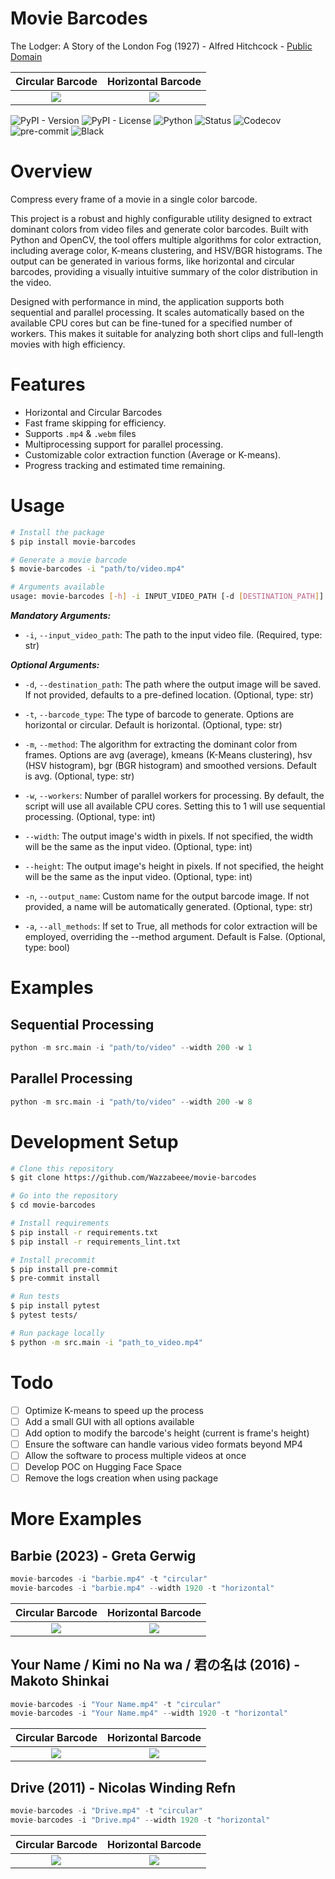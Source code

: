 # Movie Barcodes
The Lodger: A Story of the London Fog (1927) - Alfred Hitchcock - [Public Domain](https://archive.org/details/TheLodgerAStoryOfTheLondonFog_579)

Circular Barcode           |  Horizontal Barcode
:-------------------------:|:-------------------------:
![](https://raw.githubusercontent.com/Wazzabeee/movie_color_barcode/main/examples/thelodgerastoryofthelondonfog_circular.png)  |  ![](https://raw.githubusercontent.com/Wazzabeee/movie_color_barcode/main/examples/thelodgerastoryofthelondonfog_horizontal.png)

![PyPI - Version](https://img.shields.io/pypi/v/movie-barcodes)
![PyPI - License](https://img.shields.io/pypi/l/movie-barcodes)
![Python](https://img.shields.io/badge/python-3.11-blue)
![Status](https://img.shields.io/pypi/status/movie-barcodes.svg)
![Codecov](https://codecov.io/gh/Wazzabeee/movie-barcodes/branch/main/graph/badge.svg)
![pre-commit](https://img.shields.io/badge/pre--commit-enabled-brightgreen?logo=pre-commit&logoColor=white)
![Black](https://img.shields.io/badge/code%20style-black-000000.svg)

# Overview

Compress every frame of a movie in a single color barcode.

This project is a robust and highly configurable utility designed to extract dominant colors from video files and generate color barcodes. Built with Python and OpenCV, the tool offers multiple algorithms for color extraction, including average color, K-means clustering, and HSV/BGR histograms. The output can be generated in various forms, like horizontal and circular barcodes, providing a visually intuitive summary of the color distribution in the video.

Designed with performance in mind, the application supports both sequential and parallel processing. It scales automatically based on the available CPU cores but can be fine-tuned for a specified number of workers. This makes it suitable for analyzing both short clips and full-length movies with high efficiency.

# Features
- Horizontal and Circular Barcodes
- Fast frame skipping for efficiency.
- Supports `.mp4` & `.webm` files
- Multiprocessing support for parallel processing.
- Customizable color extraction function (Average or K-means).
- Progress tracking and estimated time remaining.

# Usage
```bash
# Install the package
$ pip install movie-barcodes

# Generate a movie barcode
$ movie-barcodes -i "path/to/video.mp4"

# Arguments available
usage: movie-barcodes [-h] -i INPUT_VIDEO_PATH [-d [DESTINATION_PATH]] [-t {horizontal,circular}] [-m {avg,kmeans,hsv,bgr,smoothed}] [-w WORKERS] [--width WIDTH] [--height HEIGHT] [-n [OUTPUT_NAME]] [-a]
```

***Mandatory Arguments:***
- `-i`, `--input_video_path`: The path to the input video file. (Required, type: str)

***Optional Arguments:***
- `-d`, `--destination_path`: The path where the output image will be saved. If not provided, defaults to a pre-defined location. (Optional, type: str)

- `-t`, `--barcode_type`: The type of barcode to generate. Options are horizontal or circular. Default is horizontal. (Optional, type: str)

- `-m`, `--method`: The algorithm for extracting the dominant color from frames. Options are avg (average), kmeans (K-Means clustering), hsv (HSV histogram), bgr (BGR histogram) and smoothed versions. Default is avg. (Optional, type: str)

- `-w`, `--workers`: Number of parallel workers for processing. By default, the script will use all available CPU cores. Setting this to 1 will use sequential processing. (Optional, type: int)

- `--width`: The output image's width in pixels. If not specified, the width will be the same as the input video. (Optional, type: int)

- `--height`: The output image's height in pixels. If not specified, the height will be the same as the input video. (Optional, type: int)

- `-n`, `--output_name`: Custom name for the output barcode image. If not provided, a name will be automatically generated. (Optional, type: str)

- `-a`, `--all_methods`: If set to True, all methods for color extraction will be employed, overriding the --method argument. Default is False. (Optional, type: bool)

# Examples
## Sequential Processing
```python
python -m src.main -i "path/to/video" --width 200 -w 1
```
## Parallel Processing
```python
python -m src.main -i "path/to/video" --width 200 -w 8
```

# Development Setup
```bash
# Clone this repository
$ git clone https://github.com/Wazzabeee/movie-barcodes

# Go into the repository
$ cd movie-barcodes

# Install requirements
$ pip install -r requirements.txt
$ pip install -r requirements_lint.txt

# Install precommit
$ pip install pre-commit
$ pre-commit install

# Run tests
$ pip install pytest
$ pytest tests/

# Run package locally
$ python -m src.main -i "path_to_video.mp4"
```

# Todo

- [ ] Optimize K-means to speed up the process
- [ ] Add a small GUI with all options available
- [ ] Add option to modify the barcode's height (current is frame's height)
- [ ] Ensure the software can handle various video formats beyond MP4
- [ ] Allow the software to process multiple videos at once
- [ ] Develop POC on Hugging Face Space
- [ ] Remove the logs creation when using package

# More Examples
## Barbie (2023) - Greta Gerwig
```python
movie-barcodes -i "barbie.mp4" -t "circular"
movie-barcodes -i "barbie.mp4" --width 1920 -t "horizontal"
```
Circular Barcode           |  Horizontal Barcode
:-------------------------:|:-------------------------:
![](https://raw.githubusercontent.com/Wazzabeee/movie_color_barcode/main/examples/barbie_smoothed_circular.png)  |  ![](https://raw.githubusercontent.com/Wazzabeee/movie_color_barcode/main/examples/barbie_smoothed_horizontal.png)
## Your Name / Kimi no Na wa / 君の名は (2016) - Makoto Shinkai
```python
movie-barcodes -i "Your Name.mp4" -t "circular"
movie-barcodes -i "Your Name.mp4" --width 1920 -t "horizontal"
```
Circular Barcode           |  Horizontal Barcode
:-------------------------:|:-------------------------:
![](https://raw.githubusercontent.com/Wazzabeee/movie_color_barcode/main/examples/your_name_avg_circular.png)  |  ![](https://raw.githubusercontent.com/Wazzabeee/movie_color_barcode/main/examples/your_name_avg_horizontal.png)
## Drive (2011) - Nicolas Winding Refn
```python
movie-barcodes -i "Drive.mp4" -t "circular"
movie-barcodes -i "Drive.mp4" --width 1920 -t "horizontal"
```
Circular Barcode           |  Horizontal Barcode
:-------------------------:|:-------------------------:
![](https://raw.githubusercontent.com/Wazzabeee/movie_color_barcode/main/examples/drive_avg_circular.png)  |  ![](https://raw.githubusercontent.com/Wazzabeee/movie_color_barcode/main/examples/drive_avg_horizontal.png)


